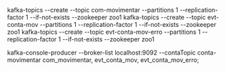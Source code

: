 kafka-topics --create --topic com-movimentar  --partitions 1 --replication-factor 1 --if-not-exists --zookeeper zoo1
kafka-topics --create --topic evt-conta-mov  --partitions 1 --replication-factor 1 --if-not-exists --zookeeper zoo1
kafka-topics --create --topic evt-conta-mov-erro  --partitions 1 --replication-factor 1 --if-not-exists --zookeeper zoo1

kafka-console-producer --broker-list localhost:9092 --contaTopic conta-movimentar
    com_movimentar, evt_conta_mov, evt_conta_mov_erro;
